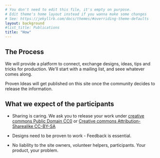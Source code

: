 ```yaml
---
# You don't need to edit this file, it's empty on purpose.
# Edit theme's home layout instead if you wanna make some changes
# See: https://jekyllrb.com/docs/themes/#overriding-theme-defaults
layout: background
#list_title: Publications
title: "How"
---
```


## The Process

We will provide a platform to connect, exchange designs, ideas, tips and tricks
for production. We'll start with a mailing list, and seee whatever comes along.

Proven Ideas will get published on this site once the community decides to
release the information. 


## What we expect of the participants

- Sharing is caring. We ask you to release your work under [creative commons
Public Domain CC0](https://creativecommons.org/publicdomain/zero/1.0/deed.en) or
[Creative commons Attribution-Sharealike
CC-BY-SA](https://creativecommons.org/licenses/by-sa/4.0/)

- Designs need to be proven to work - Feedback is essential.

- No liability to the site owners, volunteer helpers, participants. Your
product, your problem.
